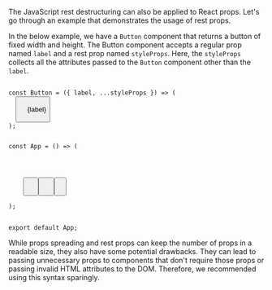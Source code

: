 The JavaScript rest destructuring can also be applied to React props. Let's go through an example that demonstrates the usage of rest props.

In the below example, we have a `Button` component that returns a button of fixed width and height. The Button component accepts a regular prop named `label` and a rest prop named `styleProps`. Here, the `styleProps` collects all the attributes passed to the `Button` component other than the `label`.

<codeblock language="reactjs" type="lesson">
<code>
const Button = ({ label, ...styleProps }) => (
  <button
    style={{
      ...styleProps,
      width: 100,
      height: 30,
      display: "block",
      marginBottom: 20,
    }}
  >
    {label}
  </button>
);

const App = () => (
  <div>
    <Button label="Cancel" />
    <Button
      backgroundColor="lightgreen"
      borderRadius={15}
      borderWidth={0}
      label="Submit"
    />
    <Button
      backgroundColor="red"
      borderWidth={0}
      color="white"
      label="Delete"
    />
  </div>
);

export default App;
</code>
</codeblock>

While props spreading and rest props can keep the number of props in a readable size, they also have some potential drawbacks. They can lead to passing unnecessary props to components that don't require those props or passing invalid HTML attributes to the DOM. Therefore, we recommended using this syntax sparingly.
